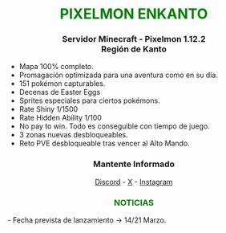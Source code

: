 
<div style="color: green; text-align: center;"><h1>PIXELMON ENKANTO</h1></div>
<div style="text-align: center;"><h3>Servidor Minecraft - Pixelmon 1.12.2<br> Región de Kanto</h3></div>

- Mapa 100% completo.
- Promagación optimizada para una aventura como en su día.
- 151 pokémon capturables.
- Decenas de Easter Eggs
- Sprites especiales para ciertos pokémons.
- Rate Shiny 1/1500
- Rate Hidden Ability 1/100
- No pay to win. Todo es conseguible con tiempo de juego.
- 3 zonas nuevas desbloqueables.
- Reto PVE desbloqueable tras vencer al Alto Mando.

<div style="text-align: center;"><h3>Mantente Informado</h3></div>
<div style="text-align: center;">
<a href="https://pixelmon-enkanto.com">Discord</a> - <a href="https://discord.gg/GQqXDHxgre">X</a> - <a href="https://www.instagram.com/pixelmonenkanto">Instagram</a><br>
</div>
<div style="color: green; text-align: center;"><h3>NOTICIAS</h3></div>
- Fecha prevista de lanzamiento -> 14/21 Marzo.
